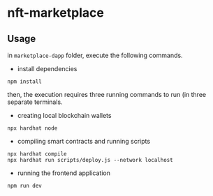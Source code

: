 # nft-marketplace

## Usage
in `marketplace-dapp` folder, execute the following commands.
* install dependencies
```
npm install
```
then, the execution requires three running commands to run (in three separate terminals.


* creating local blockchain wallets
```
npx hardhat node
```

* compiling smart contracts and running scripts
```
npx hardhat compile
npx hardhat run scripts/deploy.js --network localhost
```

* running the frontend application
```
npm run dev
```